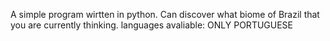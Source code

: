 A simple program wirtten in python. Can discover what biome of Brazil that you are currently thinking.
languages avaliable: ONLY PORTUGUESE
